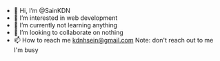 - 👋 Hi, I’m @SainKDN
- 👀 I’m interested in web development
- 🌱 I’m currently not learning anything
- 💞️ I’m looking to collaborate on nothing
- 📫 How to reach me kdnhsein@gmail.com Note: don't reach out to me I'm busy

<!---
SainKDN/SainKDN is a ✨ special ✨ repository because its `README.md` (this file) appears on your GitHub profile.
You can click the Preview link to take a look at your changes.
--->
